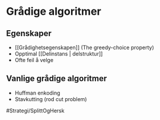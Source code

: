 # Grådige algoritmer

## Egenskaper
-	[[Grådighetsegenskapen]] (The greedy-choice property)
-	Opptimal [[Delinstans | delstruktur]]
-	Ofte feil å velge


## Vanlige grådige algoritmer
-	Huffman enkoding
-	Stavkutting (rod cut problem)

#Strategi/SplittOgHersk 